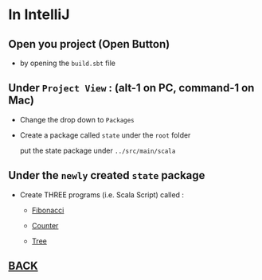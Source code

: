 # In IntelliJ

## Open you project (Open Button)

* by opening the `build.sbt` file

## Under `Project View` : (alt-1 on PC, command-1 on Mac)

* Change the drop down to `Packages` 

* Create a package called `state` under the `root` folder 

  put the state package under `../src/main/scala`
    
## Under the `newly` created `state` package 
    
* Create THREE programs (i.e. Scala Script) called :

  - [Fibonacci](./Fibonacci.md)

  - [Counter](./Counter.md)

  - [Tree](./Tree.md)


## [BACK](./README.md#Test)
